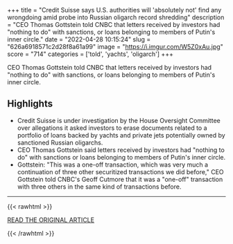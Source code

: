 +++
title = "Credit Suisse says U.S. authorities will 'absolutely not' find any wrongdoing amid probe into Russian oligarch record shredding"
description = "CEO Thomas Gottstein told CNBC that letters received by investors had \"nothing to do\" with sanctions, or loans belonging to members of Putin's inner circle."
date = "2022-04-28 10:15:24"
slug = "626a6918571c2d28f8a61a99"
image = "https://i.imgur.com/W5Z0xAu.jpg"
score = "714"
categories = ['told', 'yachts', 'oligarch']
+++

CEO Thomas Gottstein told CNBC that letters received by investors had \"nothing to do\" with sanctions, or loans belonging to members of Putin's inner circle.

## Highlights

- Credit Suisse is under investigation by the House Oversight Committee over allegations it asked investors to erase documents related to a portfolio of loans backed by yachts and private jets potentially owned by sanctioned Russian oligarchs.
- CEO Thomas Gottstein said letters received by investors had "nothing to do" with sanctions or loans belonging to members of Putin's inner circle.
- Gottstein: "This was a one-off transaction, which was very much a continuation of three other securitized transactions we did before," CEO Gottstein told CNBC's Geoff Cutmore that it was a "one-off" transaction with three others in the same kind of transactions before.

---

{{< rawhtml >}}
  <p class="article-category">
    <a target="_blank" href="https://www.cnbc.com/2022/04/27/credit-suisse-document-shredding-not-related-to-russia-oligarch-sanctions.html">READ THE ORIGINAL ARTICLE</a>
  </p>
{{< /rawhtml >}}
